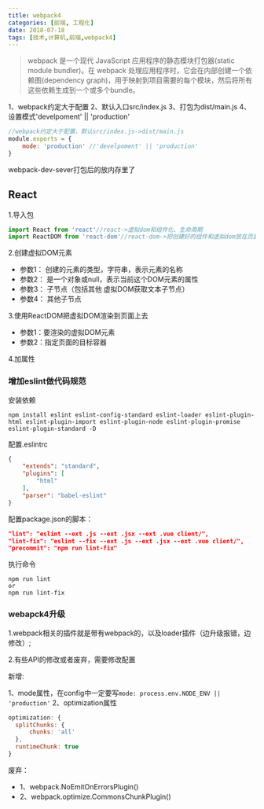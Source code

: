 ```yaml
---
title: webpack4
categories: [前端, 工程化]
date: 2018-07-18
tags: [技术,计算机,前端,webpack4]
---
```


>webpack 是一个现代 JavaScript 应用程序的静态模块打包器(static module bundler)。在 webpack 处理应用程序时，它会在内部创建一个依赖图(dependency graph)，用于映射到项目需要的每个模块，然后将所有这些依赖生成到一个或多个bundle。

<!--more-->

1、webpack约定大于配置
2、默认入口src/index.js
3、打包为dist/main.js
4、设置模式'develpoment' || 'production' 

```js
//webpack约定大于配置，默认src/index.js->dist/main.js
module.exports = {
    mode: 'production' //'develpoment' || 'production' 
}
```

webpack-dev-sever打包后的放内存里了

## React

1.导入包

```js
import React from 'react'//react->虚拟dom和组件化、生命周期
import ReactDOM from 'react-dom'//react-dom->把创建好的组件和虚拟dom放在页面上展示
```

2.创建虚拟DOM元素
- 参数1： 创建的元素的类型，字符串，表示元素的名称
- 参数2： 是一个对象或null，表示当前这个DOM元素的属性
- 参数3： 子节点（包括其他 虚拟DOM获取文本子节点）
- 参数4： 其他子节点

3.使用ReactDOM把虚拟DOM渲染到页面上去
- 参数1：要渲染的虚拟DOM元素 
- 参数2：指定页面的目标容器

4.加属性

### 增加eslint做代码规范

安装依赖

```
npm install eslint eslint-config-standard eslint-loader eslint-plugin-html eslint-plugin-import eslint-plugin-node eslint-plugin-promise eslint-plugin-standard -D
```
配置.eslintrc

```json
{
    "extends": "standard",
    "plugins": [
        "html"
    ],
    "parser": "babel-eslint"
}
```
配置package.json的脚本：

```json
"lint": "eslint --ext .js --ext .jsx --ext .vue client/",
"lint-fix": "eslint --fix --ext .js --ext .jsx --ext .vue client/",
"precommit": "npm run lint-fix"
```

执行命令

```
npm run lint 
or 
npm run lint-fix
```

### webapck4升级

1.webpack相关的插件就是带有webpack的，以及loader插件（边升级报错，边修改）;

2.有些API的修改或者废弃，需要修改配置

新增:

1、mode属性，在config中一定要写`mode: process.env.NODE_ENV || 'production'`
2、optimization属性

```js
optimization: {
  splitChunks: {
      chunks: 'all'
  },
  runtimeChunk: true
}
```

废弃：
- 1、webpack.NoEmitOnErrorsPlugin()
- 2、webpack.optimize.CommonsChunkPlugin()

